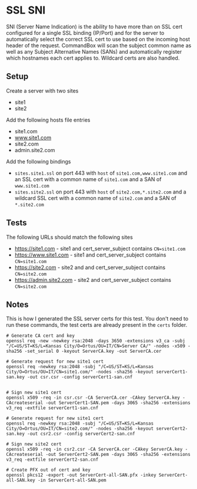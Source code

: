 # SSL SNI

SNI (Server Name Indication) is the ability to have more than on SSL cert configured for a single SSL binding (IP/Port) and for the server to automatically select the correct SSL cert to use based on the incoming host header of the request.  CommandBox will scan the subject common name as well as any Subject Alternative Names (SANs) and automatically register which hostnames each cert applies to.  Wildcard certs are also handled.

## Setup

Create a server with two sites

- site1
- site2

Add the following hosts file entries

- site1.com
- www.site1.com
- site2.com
- admin.site2.com

Add the following bindings

- `sites.site1.ssl` on port 443 with `host` of `site1.com,www.site1.com` and an SSL cert with a common name of `site1.com` and a SAN of `www.site1.com`
- `sites.site2.ssl` on port 443 with `host` of `site2.com,*.site2.com` and a wildcard SSL cert with a common name of `site2.com` and a SAN of `*.site2.com`


## Tests

The following URLs should match the following sites

- https://site1.com - site1 and cert_server_subject contains `CN=site1.com`
- https://www.site1.com - site1 and cert_server_subject contains `CN=site1.com`
- https://site2.com - site2 and and cert_server_subject contains `CN=site2.com`
- https://admin.site2.com - site2 and cert_server_subject contains `CN=site2.com`


## Notes

This is how I generated the SSL server certs for this test. You don't need to run these commands, the test certs are already present in the `certs` folder.
```
# Generate CA cert and key
openssl req -new -newkey rsa:2048 -days 3650 -extensions v3_ca -subj "/C=US/ST=KS/L=Kansas City/O=Ortus/OU=IT/CN=Server CA/" -nodes -x509 -sha256 -set_serial 0 -keyout ServerCA.key -out ServerCA.cer

# Generate request for new site1 cert
openssl req -newkey rsa:2048 -subj "/C=US/ST=KS/L=Kansas City/O=Ortus/OU=IT/CN=site1.com/" -nodes -sha256 -keyout serverCert1-san.key -out csr.csr -config serverCert1-san.cnf


# Sign new site1 cert
openssl x509 -req -in csr.csr -CA ServerCA.cer -CAkey ServerCA.key -CAcreateserial -out ServerCert1-SAN.pem -days 3065 -sha256 -extensions v3_req -extfile serverCert1-san.cnf

# Generate request for new site1 cert
openssl req -newkey rsa:2048 -subj "/C=US/ST=KS/L=Kansas City/O=Ortus/OU=IT/CN=site2.com/" -nodes -sha256 -keyout serverCert2-san.key -out csr2.csr -config serverCert2-san.cnf

# Sign new site2 cert
openssl x509 -req -in csr2.csr -CA ServerCA.cer -CAkey ServerCA.key -CAcreateserial -out ServerCert2-SAN.pem -days 3065 -sha256 -extensions v3_req -extfile serverCert2-san.cnf

# Create PFX out of cert and key
openssl pkcs12 -export -out ServerCert-all-SAN.pfx -inkey ServerCert-all-SAN.key -in ServerCert-all-SAN.pem

```

